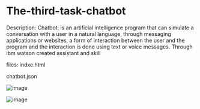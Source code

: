 # The-third-task-chatbot

Description:
Chatbot: is an artificial intelligence program that can simulate a conversation with a user in a natural language,
through messaging applications or websites, a form of interaction between the user and the program and the interaction is done using text or voice messages.
Through ibm watson created assistant and skill 

files:
indxe.html

chatbot.json


![image](https://user-images.githubusercontent.com/85812076/124209931-2f46a880-daf3-11eb-9e32-24b1f515cd42.png)

![image](https://user-images.githubusercontent.com/85812076/124215402-9ae14380-dafc-11eb-876d-5a2ab5c28b79.png)

